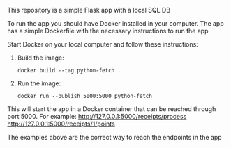 This repository is a simple Flask app with a local SQL DB

To run the app you should have Docker installed in your computer.
The app has a simple Dockerfile with the necessary instructions to run the app

Start Docker on your local computer and follow these instructions:

1. Build the image:

    ```
    docker build --tag python-fetch .
    ```

2. Run the image:

    ```
    docker run --publish 5000:5000 python-fetch
    ```

This will start the app in a Docker container that can be reached through port 5000. For example:
http://127.0.0.1:5000/receipts/process
http://127.0.0.1:5000/receipts/1/points

The examples above are the correct way to reach the endpoints in the app
